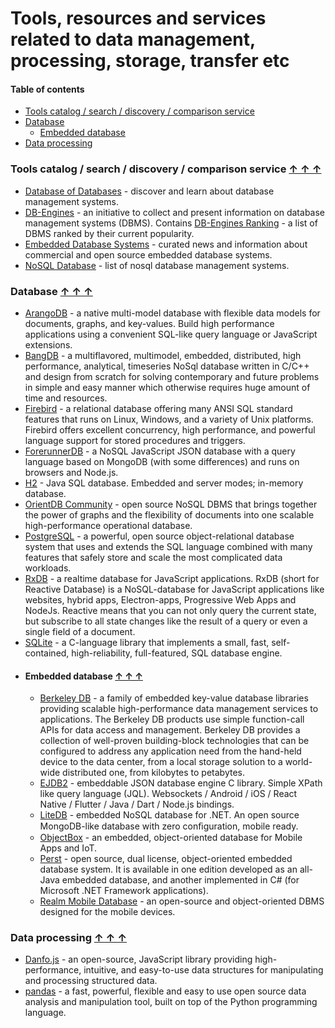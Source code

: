 # Tools, resources and services related to data management, processing, storage, transfer etc

#### Table of contents <a name="toc"></a>
* [Tools catalog / search / discovery / comparison service](#tool-search)
* [Database](#database)
    - [Embedded database](#embedded-db)
* [Data processing](#data-processing)

### Tools catalog / search / discovery / comparison service <a name="tool-search"></a> [&#x2191;&nbsp;&#x2191;&nbsp;&#x2191;](#toc)
* [Database of Databases](https://dbdb.io/) - discover and learn about database management systems.
* [DB-Engines](https://db-engines.com/) - an initiative to collect and present information on database management systems (DBMS). Contains [DB-Engines Ranking](https://db-engines.com/en/ranking) - a list of DBMS ranked by their current popularity.
* [Embedded Database Systems](http://embedded-database.com/) - curated news and information about commercial and open source embedded database systems.
* [NoSQL Database](https://hostingdata.co.uk/nosql-database/) - list of nosql database management systems.

### Database <a name="database"></a> [&#x2191;&nbsp;&#x2191;&nbsp;&#x2191;](#toc)
* [ArangoDB](https://www.arangodb.com/) - a native multi-model database with flexible data models for documents, graphs, and key-values. Build high performance applications using a convenient SQL-like query language or JavaScript extensions.
* [BangDB](https://bangdb.com/) - a multiflavored, multimodel, embedded, distributed, high performance, analytical, timeseries NoSql database written in C/C++ and design from scratch for solving contemporary and future problems in simple and easy manner which otherwise requires huge amount of time and resources.
* [Firebird](https://firebirdsql.org/) - a relational database offering many ANSI SQL standard features that runs on Linux, Windows, and a variety of Unix platforms. Firebird offers excellent concurrency, high performance, and powerful language support for stored procedures and triggers.
* [ForerunnerDB](http://www.forerunnerdb.com/) - a NoSQL JavaScript JSON database with a query language based on MongoDB (with some differences) and runs on browsers and Node.js.
* [H2](http://www.h2database.com/) - Java SQL database. Embedded and server modes; in-memory database.
* [OrientDB Community](https://orientdb.org/) - open source NoSQL DBMS that brings together the power of graphs and the flexibility of documents into one scalable high-performance operational database.
* [PostgreSQL](https://www.postgresql.org/) - a powerful, open source object-relational database system that uses and extends the SQL language combined with many features that safely store and scale the most complicated data workloads.
* [RxDB](https://rxdb.info/) - a realtime database for JavaScript applications. RxDB (short for Reactive Database) is a NoSQL-database for JavaScript applications like websites, hybrid apps, Electron-apps, Progressive Web Apps and NodeJs. Reactive means that you can not only query the current state, but subscribe to all state changes like the result of a query or even a single field of a document.
* [SQLite](https://www.sqlite.org/) - a C-language library that implements a small, fast, self-contained, high-reliability, full-featured, SQL database engine.
* #### Embedded database <a name="embedded-db"></a> [&#x2191;&nbsp;&#x2191;&nbsp;&#x2191;](#toc)
    - [Berkeley DB](https://www.oracle.com/database/technologies/related/berkeleydb.html) - a family of embedded key-value database libraries providing scalable high-performance data management services to applications. The Berkeley DB products use simple function-call APIs for data access and management. Berkeley DB provides a collection of well-proven building-block technologies that can be configured to address any application need from the hand-held device to the data center, from a local storage solution to a world-wide distributed one, from kilobytes to petabytes.
    - [EJDB2](https://ejdb.org/) - embeddable JSON database engine C library. Simple XPath like query language (JQL). Websockets / Android / iOS / React Native / Flutter / Java / Dart / Node.js bindings.
    - [LiteDB](http://www.litedb.org/) - embedded NoSQL database for .NET. An open source MongoDB-like database with zero conﬁguration, mobile ready.
    - [ObjectBox](https://objectbox.io/) - an embedded, object-oriented database for Mobile Apps and IoT.
    - [Perst](https://www.mcobject.com/perst/) - open source, dual license, object-oriented embedded database system. It is available in one edition developed as an all-Java embedded database, and another implemented in C# (for Microsoft .NET Framework applications).
    - [Realm Mobile Database](https://www.mongodb.com/realm/mobile/database) - an open-source and object-oriented DBMS designed for the mobile devices.

### Data processing <a name="data-processing"></a> [&#x2191;&nbsp;&#x2191;&nbsp;&#x2191;](#toc)
* [Danfo.js](https://danfo.jsdata.org/) - an open-source, JavaScript library providing high-performance, intuitive, and easy-to-use data structures for manipulating and processing structured data.
* [pandas](https://pandas.pydata.org/) - a fast, powerful, flexible and easy to use open source data analysis and manipulation tool,
built on top of the Python programming language.
